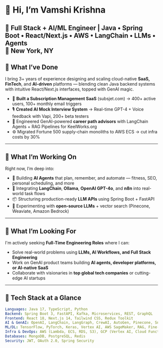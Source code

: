 # 👋 Hi, I’m Vamshi Krishna

🎯 **Full Stack + AI/ML Engineer** | Java • Spring Boot • React/Next.js • AWS • LangChain • LLMs • Agents  
📍 New York, NY 
---

## 🚀 What I’ve Done

I bring 3+ years of experience designing and scaling cloud-native **SaaS, FinTech**, and **AI-driven** platforms — blending clean Java backend systems with intuitive React/Next.js interfaces, topped with GenAI magic.

- 🔄 **Built a Subscription Management SaaS** (subsjet.com) → 400+ active users, 100+ monthly email triggers
- 🎙️ **Created AI Mock Interview System** → Real-time GPT-4 + Voice feedback with Vapi, 200+ beta testers
- 🧠 Engineered GenAI-powered **career path advisors** with LangChain Agents + RAG Pipelines for KeelWorks.org
- ⚙️ Migrated Fortune 500 supply-chain monoliths to AWS ECS → cut infra costs by 30%

---

## 🧠 What I’m Working On

Right now, I’m deep into:
- 🤖 Building **AI Agents** that plan, remember, and automate — fitness, SEO, personal scheduling, and more
- 🧩 Integrating **LangChain**, **Ollama**, **OpenAI GPT-4o**, and **n8n** into real-world task flows
- 📦 Structuring production-ready **LLM APIs** using Spring Boot + FastAPI
- 🧠 Experimenting with **open-source LLMs** + vector search (Pinecone, Weaviate, Amazon Bedrock)

---

## 🧭 What I’m Looking For

I'm actively seeking **Full-Time Engineering Roles** where I can:
- Solve real-world problems using **LLMs, AI Workflows, and Full Stack Engineering**
- Work on GenAI product teams building **AI agents, developer platforms, or AI-native SaaS**
- Collaborate with visionaries in **top global tech companies** or cutting-edge AI startups

---

## 🧰 Tech Stack at a Glance

```yaml
Languages: Java 17, TypeScript, Python
Backend: Spring Boot 3, FastAPI, Kafka, Microservices, REST, GraphQL
Frontend: React 18, Next.js 14, Tailwind CSS, Redux Toolkit
AI & GenAI: OpenAI, LangChain, LangGraph, CrewAI, AutoGen, Pinecone, Snowflake Cortex, Hugging Face, LLaMA, GPT
ML/DL: TensorFlow, PyTorch, Keras, Vertex AI, AWS SageMaker, RAG, Fine-Tuning, Object Detection, Image Classification
Infra & DevOps: AWS (Lambda, ECS, RDS, S3), GCP (Vertex AI, Cloud Functions), Docker, GitHub Actions, Terraform
Databases: MongoDB, PostgreSQL, Redis
Security: JWT, OAuth 2.0, Spring Security
